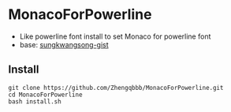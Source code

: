 # MonacoForPowerline
- Like powerline font install to set Monaco for powerline font
- base: [sungkwangsong-gist](https://gist.github.com/sungkwangsong/56e749d0527313386119b0fefd5dba78)
## Install
```
git clone https://github.com/Zhengqbbb/MonacoForPowerline.git
cd MonacoForPowerline
bash install.sh
```
